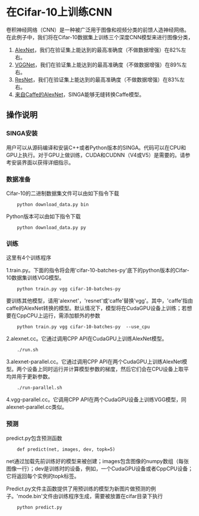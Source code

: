 <!--
    Licensed to the Apache Software Foundation (ASF) under one
    or more contributor license agreements.  See the NOTICE file
    distributed with this work for additional information
    regarding copyright ownership.  The ASF licenses this file
    to you under the Apache License, Version 2.0 (the
    "License"); you may not use this file except in compliance
    with the License.  You may obtain a copy of the License at

      http://www.apache.org/licenses/LICENSE-2.0

    Unless required by applicable law or agreed to in writing,
    software distributed under the License is distributed on an
    "AS IS" BASIS, WITHOUT WARRANTIES OR CONDITIONS OF ANY
    KIND, either express or implied.  See the License for the
    specific language governing permissions and limitations
    under the License.
-->
# 在Cifar-10上训练CNN

卷积神经网络（CNN）是一种被广泛用于图像和视频分类的前馈人造神经网络。在此例子中，我们将在Cifar-10数据集上训练三个深度CNN模型来进行图像分类，

1. [AlexNet](https://code.google.com/p/cuda-convnet/source/browse/trunk/example-layers/layers-18pct.cfg)，我们在验证集上能达到的最高准确度（不做数据增强）在82%左右。
2. [VGGNet](http://torch.ch/blog/2015/07/30/cifar.html)，我们在验证集上能达到的最高准确度（不做数据增强）在89%左右。
3. [ResNet](https://github.com/facebook/fb.resnet.torch)，我们在验证集上能达到的最高准确度（不做数据增强）在83%左右。
4. [来自Caffe的AlexNet](https://github.com/BVLC/caffe/tree/master/examples/cifar10)，SINGA能够无缝转换Caffe模型。


## 操作说明


### SINGA安装

用户可以从源码编译和安装C++或者Python版本的SINGA。代码可以在CPU和GPU上执行。对于GPU上做训练，CUDA和CUDNN（V4或V5）是需要的。请参考安装界面以获得详细指示。

### 数据准备

Cifar-10的二进制数据集文件可以由如下指令下载

        python download_data.py bin

Python版本可以由如下指令下载

        python download_data.py py

### 训练

这里有4个训练程序

1.train.py。下面的指令将会用'cifar-10-batches-py'底下的python版本的Cifar-10数据集训练VGG模型。

        python train.py vgg cifar-10-batches-py

  要训练其他模型，请用'alexnet'，'resnet'或'caffe'替换'vgg'。其中，'caffe'指由caffe的AlexNet转换的模型。默认情况下，模型将在CudaGPU设备上训练；若想要在CppCPU上运行，需添加额外的参数

        python train.py vgg cifar-10-batches-py  --use_cpu

2.alexnet.cc。它通过调用CPP API在CudaGPU上训练AlexNet模型。

        ./run.sh

3.alexnet-parallel.cc。它通过调用CPP API在两个CudaGPU上训练AlexNet模型。两个设备上同时运行并计算模型参数的梯度，然后它们会在CPU设备上取平均并用于更新参数。

        ./run-parallel.sh

4.vgg-parallel.cc。它调用CPP API在两个CudaGPU设备上训练VGG模型，同alexnet-parallel.cc类似。

### 预测

predict.py包含预测函数

        def predict(net, images, dev, topk=5)

net通过加载先前训练好的模型来被创建；images包含图像的numpy数组（每张图像一行）；dev是训练时的设备，例如，一个CudaGPU设备或者CppCPU设备；它将返回每个实例的topk标签。

Predict.py文件主函数提供了用预训练的模型为新图片做预测的例子。'mode.bin'文件由训练程序生成，需要被放置在cifar目录下执行

        python predict.py
